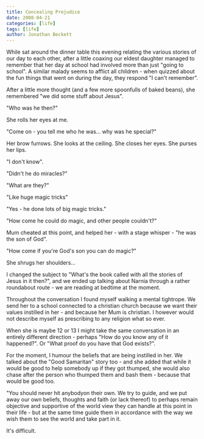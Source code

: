 ```yaml
---
title: Concealing Prejudice
date: 2008-04-21
categories: [life]
tags: [life]
author: Jonathan Beckett
---
```


While sat around the dinner table this evening relating the various stories of our day to each other, after a little coaxing our eldest daughter managed to remember that her day at school had involved more than just "going to school". A similar malady seems to afflict all children - when quizzed about the fun things that went on during the day, they respond "I can't remember".

After a little more thought (and a few more spoonfulls of baked beans), she remembered "we did some stuff about Jesus".

"Who was he then?"

She rolls her eyes at me.

"Come on - you tell me who he was... why was he special?"

Her brow furrows. She looks at the ceiling. She closes her eyes. She purses her lips.

"I don't know".

"Didn't he do miracles?"

"What are they?"

"Like huge magic tricks"

"Yes - he done lots of big magic tricks."

"How come he could do magic, and other people couldn't?"

Mum cheated at this point, and helped her - with a stage whisper - "he was the son of God".

"How come if you're God's son you can do magic?"

She shrugs her shoulders...

I changed the subject to "What's the book called with all the stories of Jesus in it then?", and we ended up talking about Narnia through a rather roundabout route - we are reading at bedtime at the moment.

Throughout the conversation I found myself walking a mental tightrope. We send her to a school connected to a christian church because we want their values instilled in her - and because her Mum is christian. I however would not describe myself as prescribing to any religion what so ever.

When she is maybe 12 or 13 I might take the same conversation in an entirely different direction - perhaps "How do you know any of it happened?". Or "What proof do you have that God exists?".

For the moment, I humour the beliefs that are being instilled in her. We talked about the "Good Samaritan" story too - and she added that while it would be good to help somebody up if they got thumped, she would also chase after the person who thumped them and bash them - because that would be good too.

"You should never hit anybodyon their own. We try to guide, and we put away our own beliefs, thoughts and faith (or lack thereof) to perhaps remain objective and supportive of the world view they can handle at this point in their life - but at the same time guide them in accordance with the way we wish them to see the world and take part in it.

It's difficult.